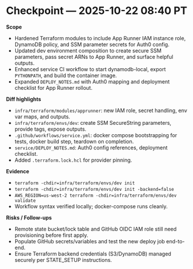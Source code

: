 # Checkpoint — 2025-10-22 08:40 PT

**Scope**
- Hardened Terraform modules to include App Runner IAM instance role, DynamoDB policy, and SSM parameter secrets for Auth0 config.
- Updated dev environment composition to create secure SSM parameters, pass secret ARNs to App Runner, and surface helpful outputs.
- Enhanced service CI workflow to start dynamodb-local, export `PYTHONPATH`, and build the container image.
- Expanded `DEPLOY_NOTES.md` with Auth0 mapping and deployment checklist for App Runner rollout.

**Diff highlights**
- `infra/terraform/modules/apprunner`: new IAM role, secret handling, env var maps, and outputs.
- `infra/terraform/envs/dev`: create SSM SecureString parameters, provide tags, expose outputs.
- `.github/workflows/service.yml`: docker compose bootstrapping for tests, docker build step, teardown on completion.
- `service/DEPLOY_NOTES.md`: Auth0 config references, deployment checklist.
- Added `.terraform.lock.hcl` for provider pinning.

**Evidence**
- `terraform -chdir=infra/terraform/envs/dev init`
- `terraform -chdir=infra/terraform/envs/dev init -backend=false`
- `AWS_REGION=us-west-2 terraform -chdir=infra/terraform/envs/dev validate`
- Workflow syntax verified locally; docker-compose runs cleanly.

**Risks / Follow-ups**
- Remote state bucket/lock table and GitHub OIDC IAM role still need provisioning before first apply.
- Populate GitHub secrets/variables and test the new deploy job end-to-end.
- Ensure Terraform backend credentials (S3/DynamoDB) managed securely per STATE_SETUP instructions.
